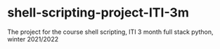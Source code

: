 # shell-scripting-project-ITI-3m
The project for the course shell scripting, ITI 3 month full stack python, winter 2021/2022
